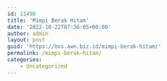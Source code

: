 ```yaml
---
id: 11498
title: 'Mimpi Berak Hitam'
date: '2022-10-22T07:36:05+00:00'
author: admin
layout: post
guid: 'https://bos.awn.biz.id/mimpi-berak-hitam/'
permalink: /mimpi-berak-hitam/
categories:
    - Uncategorized
---
```


